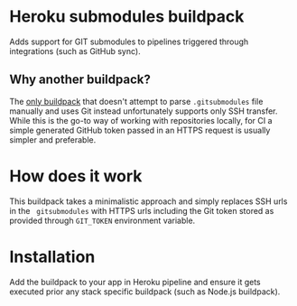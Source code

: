 # Heroku submodules buildpack
Adds support for GIT submodules to pipelines triggered through integrations (such as GitHub sync).

## Why another buildpack?
The [only buildpack](https://github.com/SectorLabs/heroku-buildpack-git-submodule) that
doesn't attempt to parse `.gitsubmodules` file manually and uses
Git instead unfortunately supports only SSH transfer. While this is the go-to way
of working with repositories locally, for CI a simple generated GitHub token passed in
an HTTPS request is usually simpler and preferable.

# How does it work
This buildpack takes a minimalistic approach and simply replaces SSH urls in the `
gitsubmodules` with HTTPS urls including the Git token stored as provided through `GIT_TOKEN`
environment variable.

# Installation
Add the buildpack to your app in Heroku pipeline and ensure it gets executed prior
any stack specific buildpack (such as Node.js buildpack).

